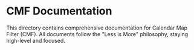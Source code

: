 # CMF Documentation

This directory contains comprehensive documentation for Calendar Map Filter (CMF). All documents follow the "Less is More" philosophy, staying high-level and focused.

